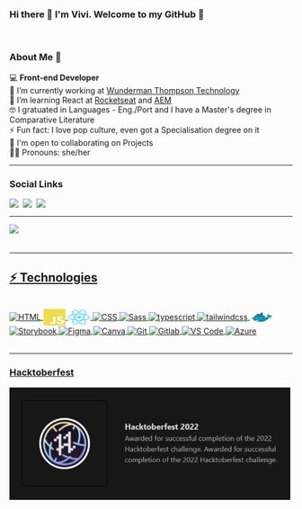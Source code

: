 ### Hi there 👋 I'm Vivi. Welcome to my GitHub 🌱

<br />

### About Me 🚀

💻 **Front-end Developer** </br>
🔭 I’m currently working at [Wunderman Thompson Technology](https://www.wundermanthompson.com/brazil) </br>
🌱 I’m learning React at [Rocketseat](https://www.rocketseat.com.br/) and [AEM](https://experienceleague.adobe.com/docs/experience-manager-65/developing/introduction/the-basics.html?lang=pt-BR) </br>
🤓 I gratuated in Languages - Eng./Port and I have a Master's degree in Comparative Literature </br>
⚡ Fun fact: I love pop culture, even got a Specialisation degree on it </br>
🤝  I'm open to collaborating on Projects </br>
🏳️‍🌈 Pronouns: she/her </br>

<hr />

### Social Links
<a href="https://www.linkedin.com/in/viviane-martini/">
  <img align="left" width="24px" src="https://cdn.jsdelivr.net/gh/devicons/devicon/icons/linkedin/linkedin-original.svg"  />
</a>
<a href="https://twitter.com/coffeeeandcode">
  <img  align="left" width="24px" src="https://cdn.jsdelivr.net/gh/devicons/devicon/icons/twitter/twitter-original.svg" />    
</a>
<a href="https://dev.to/vivianemartini">
  <img align="left" width="24px" src="https://raw.githubusercontent.com/danielcranney/readme-generator/main/public/icons/socials/devdotto.svg" />        
</a>

<br/>
<hr />

<div align="left">
  <a href="https://github.com/vivianemartini">
  <img height="180em" src="https://github-readme-stats-sigma-five.vercel.app/api?username=VivianeMartini&show_icons=true&theme=gradient&include_all_commits=true&count_private=true"/>
</div>

<br/>
<hr />

## ⚡ Technologies 
  
<div style="display: inline_block"><br>
  <img align="center" alt="HTML" height="30" width="40" src="https://cdn.jsdelivr.net/gh/devicons/devicon/icons/html5/html5-original.svg">
  <img align="center" alt="js" height="30" width="40" src="https://raw.githubusercontent.com/devicons/devicon/master/icons/javascript/javascript-plain.svg">
  <img align="center" alt="react" height="30" width="40" src="https://raw.githubusercontent.com/devicons/devicon/master/icons/react/react-original.svg">
  <img align="center" alt="CSS" height="30" width="40" src="https://cdn.jsdelivr.net/gh/devicons/devicon/icons/css3/css3-original.svg">
  <img align="center" alt="Sass" height="30" width="40" src="https://cdn.jsdelivr.net/gh/devicons/devicon/icons/sass/sass-original.svg">
  <img align="center" alt="typescript" height="30" width="40" src="https://cdn.jsdelivr.net/gh/devicons/devicon/icons/typescript/typescript-original.svg" />
  <img align="center" alt="tailwindcss" height="30" width="40" src="https://cdn.jsdelivr.net/gh/devicons/devicon/icons/tailwindcss/tailwindcss-plain.svg"">
  <img align="center" alt="Docker" height="30" width="40" src="https://raw.githubusercontent.com/devicons/devicon/master/icons/docker/docker-original.svg">
  <img align="center" alt="Storybook" height="30" width="40" src="https://cdn.jsdelivr.net/gh/devicons/devicon/icons/storybook/storybook-original.svg">
  <img align="center" alt="Figma" height="30" width="40" src="https://cdn.jsdelivr.net/gh/devicons/devicon/icons/figma/figma-original.svg">
  <img align="center" alt="Canva" height="30" width="40" src="https://cdn.jsdelivr.net/gh/devicons/devicon/icons/canva/canva-original.svg">
  <img align="center" alt="Git" height="30" width="40" src="https://cdn.jsdelivr.net/gh/devicons/devicon/icons/git/git-original.svg">
  <img align="center" alt="Gitlab" height="30" width="40" src="https://cdn.jsdelivr.net/gh/devicons/devicon/icons/gitlab/gitlab-original.svg"">
  <img align="center" alt="VS Code" height="30" width="40" src="https://cdn.jsdelivr.net/gh/devicons/devicon/icons/vscode/vscode-original.svg">
  <img align="center" alt="Azure" height="30" width="40" src="https://cdn.jsdelivr.net/gh/devicons/devicon/icons/azure/azure-original.svg" />
          
                                                      
</div>
 
<br/>
<hr />
  
### Hacktoberfest 

<img  align="left" width="500px" height="200px" src="https://github.com/vivianemartini/vivianemartini/blob/main/hacktoberfest2022.png" />       
  
<!--
**vivianemartini/vivianemartini** is a ✨ _special_ ✨ repository because its `README.md` (this file) appears on your GitHub profile.

Here are some ideas to get you started:

 🖥️  See my portfolio at 
- 🔭 I’m currently working on ...
- 🌱 I’m currently learning ...
- 👯 I’m looking to collaborate on ...
- 🤔 I’m looking for help with ...
- 💬 Ask me about ...
- 📫 How to reach me: ...
- 😄 Pronouns: ...
- ⚡ Fun fact: ...
-->
